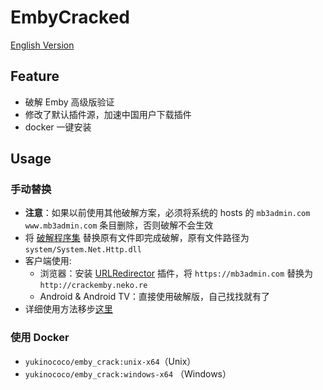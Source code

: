 # EmbyCracked
[English Version](https://github.com/YukiCoco/EmbyCrack/blob/master/README-EN.md)
## Feature
+ 破解 Emby 高级版验证
+ 修改了默认插件源，加速中国用户下载插件
+ docker 一键安装

## Usage

### 手动替换
+ **注意**：如果以前使用其他破解方案，必须将系统的 hosts 的 `mb3admin.com` `www.mb3admin.com` 条目删除，否则破解不会生效
+ 将 [破解程序集](https://github.com/YukiCoco/EmbyCrack/tree/master/assembly) 替换原有文件即完成破解，原有文件路径为 `system/System.Net.Http.dll`
+ 客户端使用:
  + 浏览器：安装 [URLRedirector]() 插件，将 `https://mb3admin.com` 替换为 `http://crackemby.neko.re`
  + Android & Android TV：直接使用破解版，自己找找就有了  
+ 详细使用方法移步[这里](https://neko.re/archives/128.html)

### 使用 Docker
+ `yukinococo/emby_crack:unix-x64`（Unix）
+ `yukinococo/emby_crack:windows-x64` （Windows）
